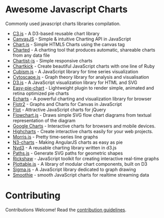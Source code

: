 # Awesome Javascript Charts

Commonly used javascript charts libraries compilation.

- [C3.js](https://github.com/masayuki0812/c3) - A D3-based reusable chart library
- [CanvasJS](http://canvasjs.com/) - Simple & intuitive Charting API in JavaScript
- [Chart.js](https://github.com/nnnick/Chart.js) - Simple HTML5 Charts using the canvas tag
- [Charted](https://github.com/mikesall/charted) - A charting tool that produces automatic, shareable charts from any data file
- [Chartist-js](https://github.com/gionkunz/chartist-js) - Simple responsive charts
- [Chartkick](https://github.com/ankane/chartkick) - Create beautiful JavaScript charts with one line of Ruby
- [Cubism.js](https://github.com/square/cubism) - A JavaScript library for time series visualization
- [Cytoscape.js](https://github.com/cytoscape/cytoscape.js) - Graph theory library for analysis and visualisation
- [D3.js](https://github.com/mbostock/d3) - A JavaScript visualization library for HTML and SVG
- [Easy-pie-chart](https://github.com/rendro/easy-pie-chart) - Lightweight plugin to render simple, animated and retina optimized pie charts
- [Echarts](https://github.com/ecomfe/echarts) - A powerful charting and visualization library for browser
- [Flotr2](https://github.com/HumbleSoftware/Flotr2) - Graphs and Charts for Canvas in JavaScript
- [Flot](https://github.com/flot/flot) - Attractive JavaScript charts for jQuery
- [Flowchart.js](https://github.com/adrai/flowchart.js) - Draws simple SVG flow chart diagrams from textual representation of the diagram
- [Google Charts](https://developers.google.com/chart/) - Interactive charts for browsers and mobile devices.
- [Highcharts](http://www.highcharts.com/) - Create interactive charts easily for your web projects.
- [Morris.js](https://github.com/morrisjs/morris.js) - Pretty time-series line graphs
- [N3-charts](https://github.com/n3-charts) - Making AngularJS charts as easy as pie
- [Nvd3](https://github.com/novus/nvd3) - A reusable charting library written in d3.js
- [Paths.js](https://github.com/andreaferretti/paths-js) - Generate SVG paths for geometric shapes
- [Rickshaw](https://github.com/shutterstock/rickshaw) - JavaScript toolkit for creating interactive real-time graphs
- [Plottable.js](https://github.com/palantir/plottable) - A library of modular chart components, built on D3
- [Sigma.js](https://github.com/jacomyal/sigma.js) - A JavaScript library dedicated to graph drawing
- [Smoothie](https://github.com/joewalnes/smoothie) - smooth JavaScript charts for realtime streaming data

# Contributing
Contributions Welcome! Read the [contribution guidelines](CONTRIBUTING.md).
